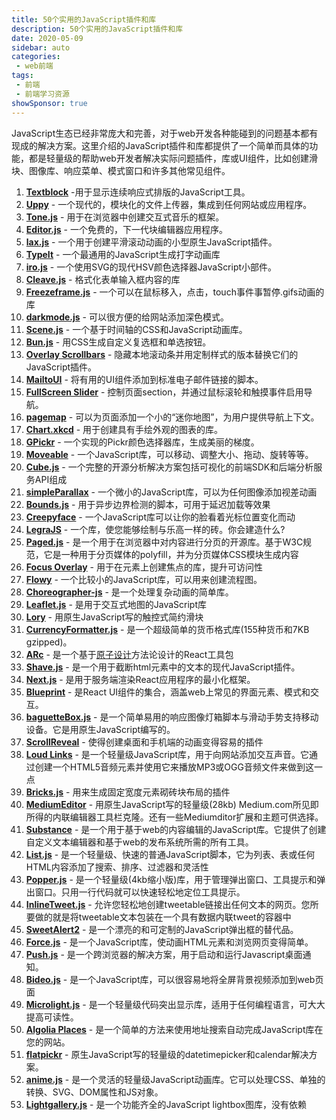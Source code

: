 ```yaml
---
title: 50个实用的JavaScript插件和库
description: 50个实用的JavaScript插件和库
date: 2020-05-09
sidebar: auto
categories:
 - web前端
tags:
 - 前端
 - 前端学习资源
showSponsor: true
---
```


 JavaScript生态已经非常庞大和完善，对于web开发各种能碰到的问题基本都有现成的解决方案。这里介绍的JavaScript插件和库都提供了一个简单而具体的功能，都是轻量级的帮助web开发者解决实际问题插件，库或UI组件，比如创建滑块、图像库、响应菜单、模式窗口和许多其他常见组件。

1. **[Textblock](https://textblock.io/)** -用于显示连续响应式排版的JavaScript工具。
2. **[Uppy](https://uppy.io/)** - 一个现代的，模块化的文件上传器，集成到任何网站或应用程序。
3. **[Tone.js](https://tonejs.github.io/)** - 用于在浏览器中创建交互式音乐的框架。
4. **[Editor.js](https://github.com/codex-team/editor.js)** - 一个免费的，下一代块编辑器应用程序。
5. **[lax.js](https://github.com/alexfoxy/laxxx)** - 一个用于创建平滑滚动动画的小型原生JavaScript插件。
6. **[TypeIt](https://github.com/alexmacarthur/typeit)** - 一个最通用的JavaScript生成打字动画库
7. **[iro.js](https://iro.js.org/)** - 一个使用SVG的现代HSV颜色选择器JavaScript小部件。
8. **[Cleave.js](https://nosir.github.io/cleave.js/)** - 格式化表单输入框内容的库
9. **[Freezeframe.js](https://github.com/ctrl-freaks/freezeframe.js/)** - 一个可以在鼠标移入，点击，touch事件事暂停.gifs动画的库
10. **[darkmode.js](https://darkmodejs.learn.uno/)** - 可以很方便的给网站添加深色模式。
11. **[Scene.js](https://github.com/daybrush/scenejs)** - 一个基于时间轴的CSS和JavaScript动画库。
12. **[Bun.js](https://bun.js.org/)** - 用CSS生成自定义复选框和单选按钮。
13. **[Overlay Scrollbars](https://kingsora.github.io/OverlayScrollbars/#!overview)** - 隐藏本地滚动条并用定制样式的版本替换它们的JavaScript插件。
14. **[MailtoUI](https://mailtoui.com/)** - 将有用的UI组件添加到标准电子邮件链接的脚本。
15. **[FullScreen Slider](https://github.com/ykob/fullscreen-slider)** - 控制页面section，并通过鼠标滚轮和触摸事件启用导航。
16. **[pagemap](https://larsjung.de/pagemap/)** - 可以为页面添加一个小的“迷你地图”，为用户提供导航上下文。
17. **[Chart.xkcd](https://github.com/timqian/chart.xkcd)** - 用于创建具有手绘外观的图表的库。
18. **[GPickr](https://github.com/Simonwep/gpickr)** - 一个实现的Pickr颜色选择器库，生成美丽的梯度。
19. **[Moveable](https://github.com/daybrush/moveable)** - 一个JavaScript库，可以移动、调整大小、拖动、旋转等等。
20. **[Cube.js](https://cube.dev/)** - 一个完整的开源分析解决方案包括可视化的前端SDK和后端分析服务API组成
21. **[simpleParallax](https://simpleparallax.com/)** - 一个微小的JavaScript库，可以为任何图像添加视差动画
22. **[Bounds.js](https://chriscavs.github.io/bounds-demo/)** - 用于异步边界检测的脚本，可用于延迟加载等效果
23. **[Creepyface](https://creepyface.io/)** - 一个JavaScript库可以让你的脸看着光标位置变化而动
24. **[LegraJS](https://legrajs.com/)** - 一个库，使您能够绘制与乐高一样的砖。你会建造什么?
25. **[Paged.js](https://www.pagedmedia.org/paged-js/)** - 是一个用于在浏览器中对内容进行分页的开源库。基于W3C规范，它是一种用于分页媒体的polyfill，并为分页媒体CSS模块生成内容
26. **[Focus Overlay](https://focusoverlay.js.org/)** - 用于在元素上创建焦点的库，提升可访问性
27. **[Flowy](https://github.com/alyssaxuu/flowy)** - 一个比较小的JavaScript库，可以用来创建流程图。
28. **[Choreographer-js](https://christinecha.github.io/choreographer-js/)** - 是一个处理复杂动画的简单库。
29. **[Leaflet.js](https://leafletjs.com/)** - 是用于交互式地图的JavaScript库
30. **[Lory](https://loryjs.github.io/lory/)** - 用原生JavaScript写的触控式简约滑块
31. **[CurrencyFormatter.js](https://osrec.github.io/currencyFormatter.js/)** - 是一个超级简单的货币格式库(155种货币和7KB gzipped)。
32. **[ARc](https://arc.js.org/)** - 是一个基于[原子设计](http://bradfrost.com/blog/post/atomic-web-design/)方法论设计的React工具包
33. **[Shave.js](https://dollarshaveclub.github.io/shave/)** - 是一个用于截断html元素中的文本的现代JavaScript插件。
34. **[Next.js](https://zeit.co/blog/next)** - 是用于服务端渲染React应用程序的最小化框架。
35. **[Blueprint](https://blueprintjs.com/)** - 是React UI组件的集合，涵盖web上常见的界面元素、模式和交互。
36. **[baguetteBox.js](https://feimosi.github.io/baguetteBox.js/)** - 是一个简单易用的响应图像灯箱脚本与滑动手势支持移动设备。它是用原生JavaScript编写的。
37. **[ScrollReveal](https://scrollrevealjs.org/)** - 使得创建桌面和手机端的动画变得容易的插件
38. **[Loud Links](https://loudlinks.rocks/)** - 是一个轻量级JavaScript库，用于向网站添加交互声音。它通过创建一个HTML5音频元素并使用它来播放MP3或OGG音频文件来做到这一点
39. **[Bricks.js](http://callmecavs.com/bricks.js/)** - 用来生成固定宽度元素砌砖块布局的插件
40. **[MediumEditor](https://yabwe.github.io/medium-editor/)** - 用原生JavaScript写的轻量级(28kb) Medium.com所见即所得的内联编辑器工具栏克隆。还有一些Mediumditor扩展和主题可供选择。
41. **[Substance](https://substance.io/)** - 是一个用于基于web的内容编辑的JavaScript库。它提供了创建自定义文本编辑器和基于web的发布系统所需的所有工具。
42. **[List.js](https://listjs.com/)** - 是一个轻量级、快速的普通JavaScript脚本，它为列表、表或任何HTML内容添加了搜索、排序、过滤器和灵活性
43. **[Popper.js](https://popper.js.org/)** - 是一个轻量级(4kb缩小版)库，用于管理弹出窗口、工具提示和弹出窗口。只用一行代码就可以快速轻松地定位工具提示。
44. **[InlineTweet.js](https://ireade.github.io/inlinetweetjs/)** - 允许您轻松地创建tweetable链接出任何文本的网页。您所要做的就是将tweetable文本包装在一个具有数据内联tweet的容器中
45. **[SweetAlert2](https://sweetalert2.github.io/)** - 是一个漂亮的和可定制的JavaScript弹出框的替代品。
46. **[Force.js](https://force-js.com/)** - 是一个JavaScript库，使动画HTML元素和浏览网页变得简单。
47. **[Push.js](https://pushjs.org/)** - 是一个跨浏览器的解决方案，用于启动和运行Javascript桌面通知。
48. **[Bideo.js](https://rishabhp.github.io/bideo.js/)** - 是一个JavaScript库，可以很容易地将全屏背景视频添加到web页面
49. **[Microlight.js](https://asvd.github.io/microlight/)** - 是一个轻量级代码突出显示库，适用于任何编程语言，可大大提高可读性。
50. **[Algolia Places](https://community.algolia.com/places/)** - 是一个简单的方法来使用地址搜索自动完成JavaScript库在您的网站。
51. **[flatpickr](https://chmln.github.io/flatpickr/)** - 原生JavaScript写的轻量级的datetimepicker和calendar解决方案。
52. **[anime.js](https://animejs.com/)** - 是一个灵活的轻量级JavaScript动画库。它可以处理CSS、单独的转换、SVG、DOM属性和JS对象。
53. **[Lightgallery.js](https://sachinchoolur.github.io/lightgallery.js/)** - 是一个功能齐全的JavaScript lightbox图库，没有依赖